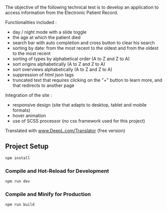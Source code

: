The objective of the following technical test is to develop an application to access information from the Electronic Patient Record.

Functionalities included :

- day / night mode with a slide toggle
- the age at which the patient died
- search bar with auto completion and cross button to clear his search
- sorting by date: from the most recent to the oldest and from the oldest to the most recent
- sorting of types by alphabetical order (A to Z and Z to A)
- sort origins alphabetically (A to Z and Z to A)
- sort overviews alphabetically (A to Z and Z to A)
- suppression of html json tags
- truncated text that requires clicking on the "+" button to learn more, and that redirects to another page 

Integration of the site :

- responsive design (site that adapts to desktop, tablet and mobile formats) 
- hover animation
- use of SCSS processor (no css framework used for this project)

Translated with www.DeepL.com/Translator (free version)

## Project Setup

```sh
npm install
```

### Compile and Hot-Reload for Development

```sh
npm run dev
```

### Compile and Minify for Production

```sh
npm run build
```
